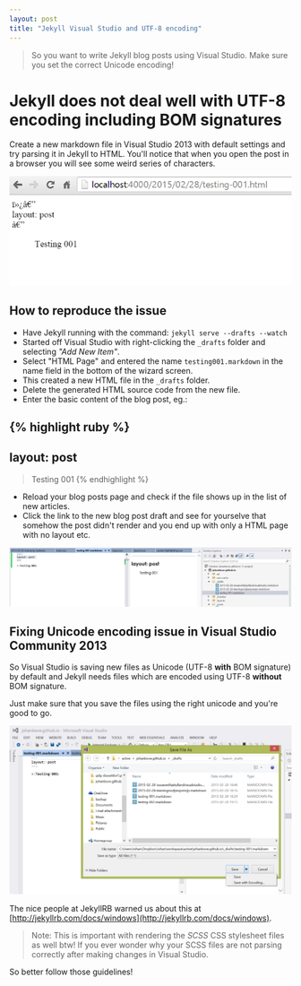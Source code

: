 ```yaml
---
layout: post
title: "Jekyll Visual Studio and UTF-8 encoding"
---
```


> So you want to write Jekyll blog posts using Visual Studio. Make sure you set the correct Unicode encoding!

# Jekyll does not deal well with UTF-8 encoding including BOM signatures

Create a new markdown file in Visual Studio 2013 with default settings and try parsing it in Jekyll to HTML. You'll notice that when you open the post in a browser you will see some weird series of characters.

[![What the page looks like after rendering](/images/20150228-VisualStudioJekyllMarkdownIssue001.png)](/images/20150228-VisualStudioJekyllMarkdownIssue001.png)

## How to reproduce the issue

- Have Jekyll running with the command: ``jekyll serve --drafts --watch``
- Started off Visual Studio with right-clicking the ``_drafts`` folder and selecting *"Add New Item"*.
- Select "HTML Page" and entered the name ``testing001.markdown`` in the name field in the bottom of the wizard screen.
- This created a new HTML file in the ``_drafts`` folder.
- Delete the generated HTML source code from the new file.
- Enter the basic content of the blog post, eg.:

{% highlight ruby %}
---
layout: post
---
> Testing 001
{% endhighlight %}

- Reload your blog posts page and check if the file shows up in the list of new articles.
- Click the link to the new blog post draft and see for yourselve that somehow the post didn't render and you end up with only a HTML page with no layout etc.

[![How it looks like in Visual Studio](/images/20150228-VisualStudioJekyllMarkdownIssue002.png)](/images/20150228-VisualStudioJekyllMarkdownIssue002.png)

## Fixing Unicode encoding issue in Visual Studio Community 2013

So Visual Studio is saving new files as Unicode (UTF-8 **with** BOM signature) by default and Jekyll needs files which are encoded using UTF-8 **without** BOM signature.

Just make sure that you save the files using the right unicode and you're good to go.

[![Save as encoding in Visual Studio wizard](/images/20150228-VisualStudioJekyllMarkdownIssue003.png)](/images/20150228-VisualStudioJekyllMarkdownIssue003.png)

The nice people at JekyllRB warned us about this at [http://jekyllrb.com/docs/windows](http://jekyllrb.com/docs/windows).

> Note: This is important with rendering the *SCSS* CSS stylesheet files as well btw! If you ever wonder why your SCSS files are not parsing correctly after making changes in Visual Studio.

So better follow those guidelines!

